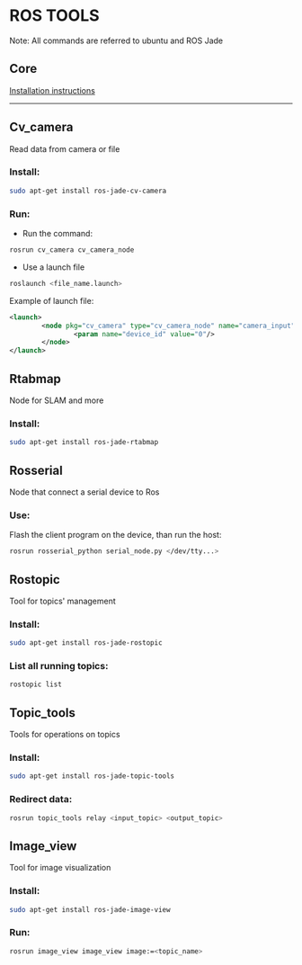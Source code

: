 # ROS TOOLS

Note: All commands are referred to ubuntu and ROS Jade

## Core

[Installation instructions](http://wiki.ros.org/jade/Installation/UbuntuARM)

- - - -

## **Cv_camera**
Read data from camera or file

### Install:
```bash
sudo apt-get install ros-jade-cv-camera
```
### Run:
- Run the command:
```bash
rosrun cv_camera cv_camera_node
```
- Use a launch file
```bash
roslaunch <file_name.launch>
```
Example of launch file:
```xml
<launch>
        <node pkg="cv_camera" type="cv_camera_node" name="camera_input">
                <param name="device_id" value="0"/>
        </node>
</launch>
```

## **Rtabmap**
Node for SLAM and more

### Install:
```bash
sudo apt-get install ros-jade-rtabmap
```

## **Rosserial**
Node that connect a serial device to Ros

### Use:
Flash the client program on the device, than run the host:
```bash
rosrun rosserial_python serial_node.py </dev/tty...>
```

## **Rostopic**
Tool for topics' management

### Install:
```bash
sudo apt-get install ros-jade-rostopic
```
### List all running topics:
```bash
rostopic list
```

## **Topic_tools**
Tools for operations on topics

### Install:
```bash
sudo apt-get install ros-jade-topic-tools
```
### Redirect data:
```bash
rosrun topic_tools relay <input_topic> <output_topic>
```

## **Image_view**
Tool for image visualization

### Install:
```bash
sudo apt-get install ros-jade-image-view
```

### Run:
```bash
rosrun image_view image_view image:=<topic_name>
```
